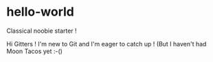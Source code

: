 # hello-world
Classical noobie starter !

Hi Gitters !
I'm new to Git and I'm eager to catch up  !
(But I haven't had Moon Tacos yet :-()


